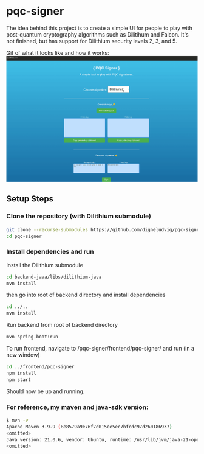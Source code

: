 # pqc-signer

The idea behind this project is to create a simple UI for people to play with post-quantum cryptography algorithms such as Dilitihum and Falcon. It's not finished, but has support for Dilithium security levels 2, 3, and 5.

Gif of what it looks like and how it works:
![](https://github.com/digneludvig/pqc-signer/blob/main/pqcsigner_demo.gif)

## Setup Steps

### Clone the repository (with Dilithium submodule)

```bash
git clone --recurse-submodules https://github.com/digneludvig/pqc-signer.git
cd pqc-signer
```
### Install dependencies and run
Install the Dilithium submodule
```bash
cd backend-java/libs/dilithium-java
mvn install
```
then go into root of backend directory and install dependencies
```bash
cd ../..
mvn install
```
Run backend from root of backend directory
```bash
mvn spring-boot:run
```

To run frontend, navigate to /pqc-signer/frontend/pqc-signer/ and run (in a new window)
```bash
cd ../frontend/pqc-signer
npm install
npm start
```

Should now be up and running.

### For reference, my maven and java-sdk version:
```bash
$ mvn -v
Apache Maven 3.9.9 (8e8579a9e76f7d015ee5ec7bfcdc97d260186937)
<omitted>
Java version: 21.0.6, vendor: Ubuntu, runtime: /usr/lib/jvm/java-21-openjdk-amd64
<omitted>
```
